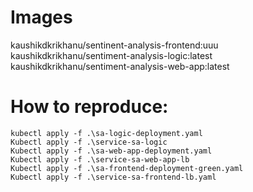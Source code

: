 # Images
kaushikdkrikhanu/sentinent-analysis-frontend:uuu
kaushikdkrikhanu/sentiment-analysis-logic:latest
kaushikdkrikhanu/sentiment-analysis-web-app:latest

# How to reproduce:
```
kubectl apply -f .\sa-logic-deployment.yaml
Kubectl apply -f .\service-sa-logic
Kubectl apply -f .\sa-web-app-deployment.yaml
Kubectl apply -f .\service-sa-web-app-lb
Kubectl apply -f .\sa-frontend-deployment-green.yaml
Kubectl apply -f .\service-sa-frontend-lb.yaml
```